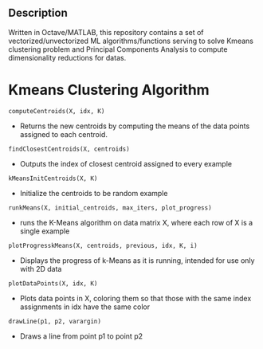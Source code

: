 ## Description
Written in Octave/MATLAB, this repository contains a set of vectorized/unvectorized ML algorithms/functions serving to solve Kmeans clustering problem and Principal Components Analysis to compute dimensionality reductions for datas.

# Kmeans Clustering Algorithm
```
computeCentroids(X, idx, K)
```
- Returns the new centroids by computing the means of the data points assigned to each centroid.

```
findClosestCentroids(X, centroids)
```
- Outputs the index of closest centroid assigned to every example
  
```
kMeansInitCentroids(X, K)
```
- Initialize the centroids to be random example
  
```
runkMeans(X, initial_centroids, max_iters, plot_progress)
```
- runs the K-Means algorithm on data matrix X, where each row of X is a single example

```
plotProgresskMeans(X, centroids, previous, idx, K, i)
```
- Displays the progress of k-Means as it is running, intended for use only with 2D data
  
```
plotDataPoints(X, idx, K)
```
- Plots data points in X, coloring them so that those with the same index assignments in idx have the same color
  
```
drawLine(p1, p2, varargin)
```
- Draws a line from point p1 to point p2

